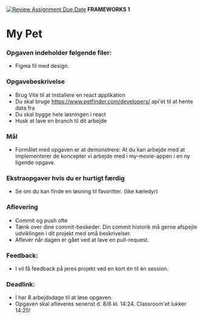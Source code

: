 [![Review Assignment Due Date](https://classroom.github.com/assets/deadline-readme-button-24ddc0f5d75046c5622901739e7c5dd533143b0c8e959d652212380cedb1ea36.svg)](https://classroom.github.com/a/q4dgb3_H)
**FRAMEWORKS 1**

# My Pet 
### **Opgaven indeholder følgende filer:**
- Figma fil med design.

### **Opgavebeskrivelse**
- Brug Vite til at installere en react applikation
- Du skal bruge https://www.petfinder.com/developers/ api'et til at hente data fra
- Du skal bygge hele løsningen i react
- Husk at lave en branch til dit arbejde

### **Mål**
- Formålet med opgaven er at demonstrere: 
  At du kan arbejde med at implementerer de koncepter vi arbejde med i my-movie-appen i en ny ligende opgave.
  
### **Ekstraopgaver hvis du er hurtigt færdig**
- Se om du kan finde en løsning til favoritter. (like kæledyr)

### **Aflevering**
- Commit og push ofte
- Tænk over dine commit-beskeder. Din commit historik må gerne afspejle udviklingen i dit projekt med små beskrivelser. 
- Aflevér når dagen er gået ved at lave en pull-request.

### **Feedback**: 
- I vil få feedback på jeres projekt ved en kort én til én session.

### **Deadlink**:
- I har 8 arbejdsdage til at løse opgaven. 
- Opgaven skal afleveres senenst d. 8/6 kl. 14:24. Classroom'et lukker 14:25!
